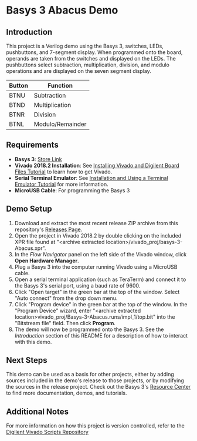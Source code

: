 Basys 3 Abacus Demo
==============

Introduction
--------------
This project is a Verilog demo using the Basys 3, switches, LEDs, pushbuttons, and 7-segment display. When programmed onto the board, 
operands are taken from the switches and displayed on the LEDs. The pushbuttons select subtraction, multiplication, division, and modulo operations and are displayed on the seven segment display.
 
| Button | Function         |
| ------ | ---------------- |
| BTNU   | Subtraction      |
| BTND   | Multiplication   |
| BTNR   | Division         |
| BTNL   | Modulo/Remainder |

Requirements
--------------
* **Basys 3**: [Store Link](https://store.digilentinc.com/basys-3-artix-7-fpga-trainer-board-recommended-for-introductory-users/)
* **Vivado 2018.2 Installation**: See [Installing Vivado and Digilent Board Files Tutorial](https://reference.digilentinc.com/vivado/installing-vivado/start) to learn how to get Vivado.
* **Serial Terminal Emulator**: See [Installation and Using a Terminal Emulator Tutorial](https://reference.digilentinc.com/learn/programmable-logic/tutorials/tera-term) for more information.
* **MicroUSB Cable**: For programming the Basys 3

Demo Setup
--------------
1. Download and extract the most recent release ZIP archive from this repository's [Releases Page](https://github.com/Digilent/Basys-3-Abacus/releases).
2. Open the project in Vivado 2018.2 by double clicking on the included XPR file found at "\<archive extracted location\>/vivado_proj/basys-3-Abacus.xpr".
3. In the *Flow Navigator* panel on the left side of the Vivado window, click **Open Hardware Manager**.
4. Plug a Basys 3 into the computer running Vivado using a MicroUSB cable.
5. Open a serial terminal application (such as TeraTerm) and connect it to the Basys 3's serial port, using a baud rate of 9600.
6. Click "Open target" in the green bar at the top of the window. Select "Auto connect" from the drop down menu.
7. Click "Program device" in the green bar at the top of the window. In the "Program Device" wizard, enter "\<archive extracted location\>vivado_proj/Basys-3-Abacus.runs/impl_1/top.bit" into the "Bitstream file" field. Then click **Program**.
8. The demo will now be programmed onto the Basys 3. See the *Introduction* section of this README for a description of how to interact with this demo.

Next Steps
--------------
This demo can be used as a basis for other projects, either by adding sources included in the demo's release to those projects, or by modifying the sources in the release project. Check out the Basys 3's [Resource Center](https://reference.digilentinc.com/reference/programmable-logic/basys-3/start?redirect=1) to find more documentation, demos, and tutorials.

Additional Notes
--------------
For more information on how this project is version controlled, refer to the [Digilent Vivado Scripts Repository](https://github.com/digilent/digilent-vivado-scripts)
